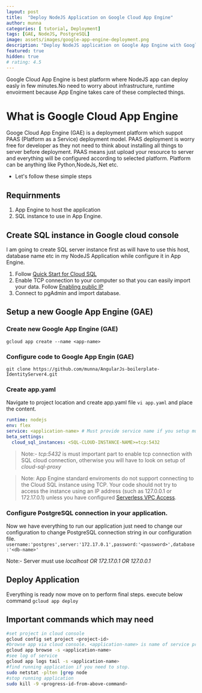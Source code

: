 ```yaml
---
layout: post
title:  "Deploy NodeJS Application on Google Cloud App Engine"
author: munna
categories: [ tutorial, Deployment]
tags: [GAE, NodeJS, PostgreSQL]
image: assets/images/google-app-engine-deployment.png
description: "Deploy NodeJS application on Google App Engine with Google Cloud PostgreSQL"
featured: true
hidden: true
# rating: 4.5
---
```


Google Cloud App Engine is best platform where NodeJS app can deploy easly in few minutes.No need to worry about infrastructure, runtime envoirment because App Engine takes care of these complected things.

# What is Google Cloud App Engine

Googe Cloud App Engine (GAE) is a deployment platform which suppot PAAS (Platform as a Service) deployment model. PAAS deployment is worry free for developer as they not need to think about installing all things to server before deployment. PAAS means just upload your resource to server and everything will be configured according to selected platform. Platform can be anything like Python,NodeJs,.Net etc.

- Let's follow these simple steps 

## Requirnments 
1. App Engine to host the application
2. SQL instance to use in App Engine.

## Create SQL instance in Google cloud console
I am going to create SQL server instance first as will have to use this host, database name etc in my NodeJS Application while configure it in App Engine.

1. Follow [Quick Start for Cloud SQL](https://cloud.google.com/sql/docs/postgres/quickstart)
2. Enable TCP connection to your computer so that you can easily import your data. Follow [Enabling public IP](https://cloud.google.com/sql/docs/postgres/configure-ip#add)
3. Connect to pgAdmin and import database.

## Setup a new Google App Engine (GAE)

### Create new Google App Engine (GAE)

`gcloud app create --name <app-name>`

### Configure code to Google App Engin (GAE)

`git clone https://github.com/munna/AngularJs-boilerplate-IdentityServer4.git`
### Create app.yaml
Navigate to project location and create app.yaml file
`vi app.yaml`
and place the content.
~~~~~~yaml
runtime: nodejs
env: flex
service: <application-name> # Must provide service name if you setup multiple service in single app engine.
beta_settings:
  cloud_sql_instances: <SQL-CLOUD-INSTANCE-NAME>=tcp:5432
~~~~~~
> Note:- *tcp:5432* is must important part to enable tcp connection with SQL cloud connection, otherwise you will
have to look on setup of *cloud-sql-proxy*

> Note: App Engine standard enviroments do not support connecting to the Cloud SQL instance using TCP. Your code should not try to access the instance using an IP address (such as 127.0.0.1 or 172.17.0.1) unless you have configured [Serverless VPC Access](https://cloud.google.com/vpc/docs/configure-serverless-vpc-access).

### Configure PostgreSQL connection in your application.
Now we have everything to run our application just need to change our configuration to change PostgreSQL connection string in our configuration file.
`username:'postgres',server:'172.17.0.1',password:'<password>',database:'<db-name>'`

Note:- Server must use *localhost OR 172.17.0.1 OR 127.0.0.1*

## Deploy Application

Everything is ready now move on to perform final steps. execute below command
`gcloud app deploy`

## Important commands which may need
```bash
#set project in cloud console
gcloud config set project <project-id>
#browse app via cloud console. <application-name> is name of service provided in app.yaml
gcloud app browse -s <application-name>
#see log of service
gcloud app logs tail -s <application-name>
#find running application if you need to stop.
sudo netstat -plten |grep node
#stop running application 
sudo kill -9 <progress-id-from-above-command>
```










